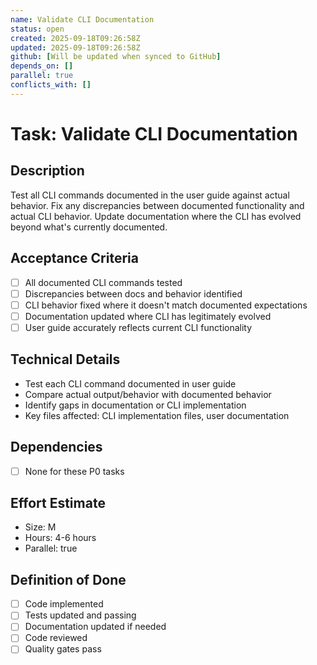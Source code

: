 ```yaml
---
name: Validate CLI Documentation
status: open
created: 2025-09-18T09:26:58Z
updated: 2025-09-18T09:26:58Z
github: [Will be updated when synced to GitHub]
depends_on: []
parallel: true
conflicts_with: []
---
```


# Task: Validate CLI Documentation

## Description
Test all CLI commands documented in the user guide against actual behavior. Fix any discrepancies between documented functionality and actual CLI behavior. Update documentation where the CLI has evolved beyond what's currently documented.

## Acceptance Criteria
- [ ] All documented CLI commands tested
- [ ] Discrepancies between docs and behavior identified
- [ ] CLI behavior fixed where it doesn't match documented expectations
- [ ] Documentation updated where CLI has legitimately evolved
- [ ] User guide accurately reflects current CLI functionality

## Technical Details
- Test each CLI command documented in user guide
- Compare actual output/behavior with documented behavior
- Identify gaps in documentation or CLI implementation
- Key files affected: CLI implementation files, user documentation

## Dependencies
- [ ] None for these P0 tasks

## Effort Estimate
- Size: M
- Hours: 4-6 hours
- Parallel: true

## Definition of Done
- [ ] Code implemented
- [ ] Tests updated and passing
- [ ] Documentation updated if needed
- [ ] Code reviewed
- [ ] Quality gates pass